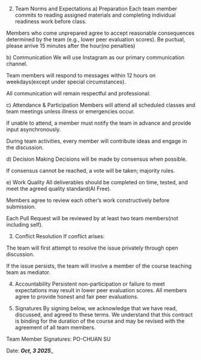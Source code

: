 2. Team Norms and Expectations
a) Preparation
Each team member commits to reading assigned materials and completing individual readiness work before class.

Members who come unprepared agree to accept reasonable consequences determined by the team (e.g., lower peer evaluation scores).
Be puctual, please arrive 15 minutes after the hour(no penalties)

b) Communication
We will use Instagram as our primary communication channel.

Team members will respond to messages within 12 hours on weekdays(except under special circumstances).

All communication will remain respectful and professional.

c) Attendance & Participation
Members will attend all scheduled classes and team meetings unless illness or emergencies occur.

If unable to attend, a member must notify the team in advance and provide input asynchronously.

During team activities, every member will contribute ideas and engage in the discussion.

d) Decision Making
Decisions will be made by consensus when possible.

If consensus cannot be reached, a vote will be taken; majority rules.

e) Work Quality
All deliverables should be completed on time, tested, and meet the agreed quality standard(AI Free).

Members agree to review each other’s work constructively before submission.

Each Pull Request will be reviewed by at least two team members(not including self).

3. Conflict Resolution
If conflict arises:

The team will first attempt to resolve the issue privately through open discussion.

If the issue persists, the team will involve a member of the course teaching team as mediator.

4. Accountability
Persistent non-participation or failure to meet expectations may result in lower peer evaluation scores.
All members agree to provide honest and fair peer evaluations.

5. Signatures
By signing below, we acknowledge that we have read, discussed, and agreed to these terms. We understand that this contract is binding for the duration of the course and may be revised with the agreement of all team members.

Team Member Signatures:
PO-CHUAN SU


Date: _________Oct, 3 2025__________
